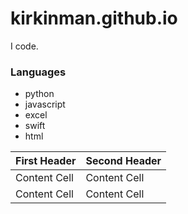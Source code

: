 # kirkinman.github.io

I code.


### Languages

- python
- javascript
- excel
- swift
- html



| First Header  | Second Header |
| ------------- | ------------- |
| Content Cell  | Content Cell  |
| Content Cell  | Content Cell  |
